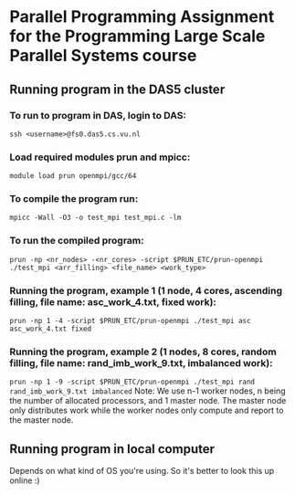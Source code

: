 # Parallel Programming Assignment for the Programming Large Scale Parallel Systems course

## Running program in the DAS5 cluster

### To run to program in DAS, login to DAS:
`ssh <username>@fs0.das5.cs.vu.nl`

### Load required modules prun and mpicc:
`module load prun openmpi/gcc/64`

### To compile the program run:
`mpicc -Wall -O3 -o test_mpi test_mpi.c -lm`

### To run the compiled program:
`prun -np <nr_nodes> -<nr_cores> -script $PRUN_ETC/prun-openmpi ./test_mpi <arr_filling> <file_name> <work_type>`

### Running the program, example 1 (1 node, 4 cores, ascending filling, file name: asc_work_4.txt, fixed work):
`prun -np 1 -4 -script $PRUN_ETC/prun-openmpi ./test_mpi asc asc_work_4.txt fixed`

### Running the program, example 2 (1 nodes, 8 cores, random filling, file name: rand_imb_work_9.txt, imbalanced work):
`prun -np 1 -9 -script $PRUN_ETC/prun-openmpi ./test_mpi rand rand_imb_work_9.txt imbalanced`
Note: We use n-1 worker nodes, n being the number of allocated processors, and 1 master node. The master node only distributes work while the worker nodes only compute and report to the master node.

## Running program in local computer
Depends on what kind of OS you're using. So it's better to look this up online :)